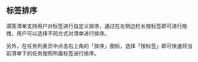 ## 标签排序

滴答清单支持用户对标签进行自定义排序，通过在左侧边栏长按标签即可进行拖拽，用户可以选择不同方式对清单进行排序。

另外，在任务列表页中点击右上角的「排序」图标，选择「按标签」即可快速将当前清单下的任务按照所属标签进行排序。

